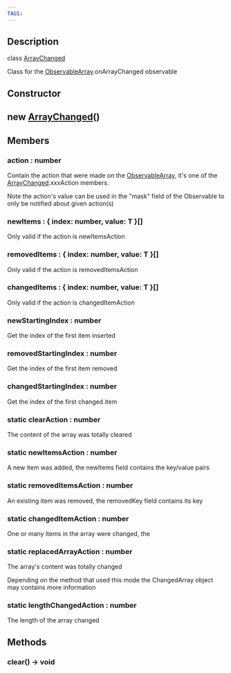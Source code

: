 ```yaml
---
TAGS:
---
```

## Description

class [ArrayChanged](/classes/2.0/ArrayChanged)

Class for the [ObservableArray](/classes/2.0/ObservableArray).onArrayChanged observable

## Constructor

## new [ArrayChanged](/classes/2.0/ArrayChanged)()


## Members

### action : number

Contain the action that were made on the [ObservableArray](/classes/2.0/ObservableArray), it's one of the [ArrayChanged](/classes/2.0/ArrayChanged).xxxAction members.

Note the action's value can be used in the "mask" field of the Observable to only be notified about given action(s)

### newItems : { index: number,  value: T }[]

Only valid if the action is newItemsAction

### removedItems : { index: number,  value: T }[]

Only valid if the action is removedItemsAction

### changedItems : { index: number,  value: T }[]

Only valid if the action is changedItemAction

### newStartingIndex : number

Get the index of the first item inserted

### removedStartingIndex : number

Get the index of the first item removed

### changedStartingIndex : number

Get the index of the first changed item

### static clearAction : number

The content of the array was totally cleared

### static newItemsAction : number

A new item was added, the newItems field contains the key/value pairs

### static removedItemsAction : number

An existing item was removed, the removedKey field contains its key

### static changedItemAction : number

One or many items in the array were changed, the

### static replacedArrayAction : number

The array's content was totally changed

Depending on the method that used this mode the ChangedArray object may contains more information

### static lengthChangedAction : number

The length of the array changed

## Methods

### clear() &rarr; void


